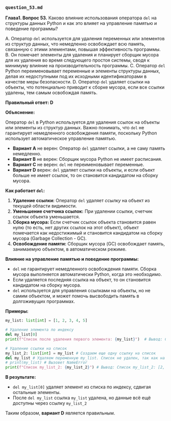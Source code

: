 

### `question_53.md`

**Глава1. Вопрос 53.** Каково влияние использования оператора `del` на структуры данных Python и как это влияет на управление памятью и поведение программы?

A.  Оператор `del` используется для удаления переменных или элементов из структур данных, что немедленно освобождает всю память, связанную с этими элементами, повышая эффективность программы.
B.  Он помечает элементы для удаления и планирует сборщик мусора для их удаления во время следующего простоя системы, сводя к минимуму влияние на производительность программы.
C.  Оператор `del` Python переименовывает переменные и элементы структуры данных, делая их недоступными под их исходными идентификаторами в качестве меры безопасности.
D.  Оператор `del` удаляет ссылки на объекты, что потенциально приводит к сборке мусора, если все ссылки удалены, тем самым освобождая память.

**Правильный ответ: D**

**Объяснение:**

Оператор `del` в Python используется для удаления ссылок на объекты или элементы из структур данных. Важно понимать, что `del` не гарантирует немедленного освобождения памяти, поскольку Python использует автоматическое управление памятью.

*   **Вариант A** не верен: Оператор `del` удаляет ссылки, а не саму память немедленно.
*   **Вариант B** не верен: Сборщик мусора Python не имеет расписания.
*   **Вариант C** не верен: `del` не переименовывает переменные.
*   **Вариант D** верен: `del` удаляет ссылки на объекты, и если объект больше не имеет ссылок, то он становится кандидатом на сборку мусора.

**Как работает `del`:**

1.  **Удаление ссылки:**  Оператор `del` удаляет *ссылку* на объект из текущей области видимости.
2.  **Уменьшение счетчика ссылок:** При удалении ссылки, счетчик ссылок объекта уменьшается.
3.  **Сборка мусора:** Если счетчик ссылок объекта становится равен нулю (то есть, нет других ссылок на этот объект), объект помечается как недостижимый и становится кандидатом на сборку мусора (Garbage Collection - GC).
4.  **Освобождение памяти:** Сборщик мусора (GC) освобождает память, занимаемую объектом, в автоматическом режиме.

**Влияние на управление памятью и поведение программы:**

*   `del` не гарантирует немедленного освобождения памяти. Сборка мусора выполняется автоматически Python, когда это необходимо.
*   Если удаляется последняя ссылка на объект, то он становится кандидатом на сборку мусора.
*  `del` используется для управления ссылками на объекты, но не самим объектом, и может помочь высвободить память в долгоживущих программах.

**Примеры:**

```python
my_list: list[int] = [1, 2, 3, 4, 5]

# Удаление элемента по индексу
del my_list[0]
print(f"Список после удаления первого элемента: {my_list}")  # Вывод: Список после удаления первого элемента: [2, 3, 4, 5]

# Удаление ссылки на список
my_list_2: list[int] = my_list # Создаем еще одну ссылку на список
del my_list # Удаляем переменную my_list. Список не удален, так как на него ссылается my_list_2
# print(my_list) # Вызовет NameError
print(f"Список my_list_2: {my_list_2}") # Вывод: Список my_list_2: [2, 3, 4, 5]
```

**В результате:**

*   `del my_list[0]` удаляет элемент из списка по индексу, сдвигая остальные элементы.
*   После `del my_list`  ссылка `my_list` удалена, но данные всё ещё доступны через ссылку `my_list_2`

Таким образом, **вариант D** является правильным.
